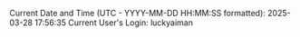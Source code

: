 Current Date and Time (UTC - YYYY-MM-DD HH:MM:SS formatted): 2025-03-28 17:56:35
Current User's Login: luckyaiman
